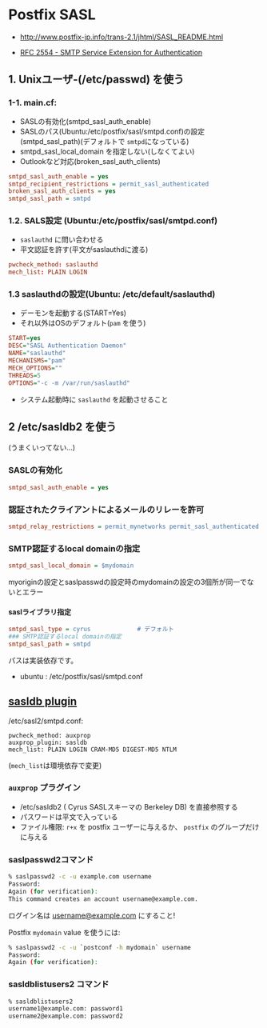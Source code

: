 # Postfix SASL

- http://www.postfix-jp.info/trans-2.1/jhtml/SASL_README.html

- [RFC 2554 - SMTP Service Extension for Authentication](http://www.faqs.org/rfcs/rfc2554.html)


## 1. Unixユーザ-(/etc/passwd) を使う


### 1-1. main.cf:

- SASLの有効化(smtpd_sasl_auth_enable)
- SASLのパス(Ubuntu:/etc/postfix/sasl/smtpd.conf)の設定(smtpd_sasl_path)(デフォルトで `smtpd`になっている) 
- smtpd_sasl_local_domain  を指定しない(しなくてよい)
- Outlookなど対応(broken_sasl_auth_clients)

~~~ini
smtpd_sasl_auth_enable = yes
smtpd_recipient_restrictions = permit_sasl_authenticated
broken_sasl_auth_clients = yes
smtpd_sasl_path = smtpd
~~~

### 1.2. SALS設定 (Ubuntu:/etc/postfix/sasl/smtpd.conf) 

- `saslauthd` に問い合わせる
- 平文認証を許す(平文がsaslauthdに渡る)

~~~conf
pwcheck_method: saslauthd
mech_list: PLAIN LOGIN
~~~

### 1.3 saslauthdの設定(Ubuntu: /etc/default/saslauthd)

- デーモンを起動する(START=Yes)
- それ以外はOSのデフォルト(`pam` を使う)

~~~ini
START=yes
DESC="SASL Authentication Daemon"
NAME="saslauthd"
MECHANISMS="pam"
MECH_OPTIONS=""
THREADS=5
OPTIONS="-c -m /var/run/saslauthd"
~~~

- システム起動時に `saslauthd` を起動させること



## 2  /etc/sasldb2 を使う 

(うまくいってない...)

### SASLの有効化

~~~ini
smtpd_sasl_auth_enable = yes
~~~

### 認証されたクライアントによるメールのリレーを許可

~~~ini
smtpd_relay_restrictions = permit_mynetworks permit_sasl_authenticated defer_unauth_destination
~~~

### SMTP認証するlocal domainの指定

~~~ini
smtpd_sasl_local_domain = $mydomain
~~~
myoriginの設定とsaslpasswdの設定時のmydomainの設定の3個所が同一でないとエラー

#### saslライブラリ指定

~~~ini
smtpd_sasl_type = cyrus             # デフォルト
### SMTP認証するlocal domainの指定
smtpd_sasl_path = smtpd
~~~

パスは実装依存です。

- ubuntu : /etc/postfix/sasl/smtpd.conf


## [sasldb plugin](http://www.postfix.org/SASL_README.html#auxprop_sasldb)

/etc/sasl2/smtpd.conf:

~~~
pwcheck_method: auxprop
auxprop_plugin: sasldb
mech_list: PLAIN LOGIN CRAM-MD5 DIGEST-MD5 NTLM
~~~

(`mech_list`は環境依存で変更)

### `auxprop` プラグイン

- /etc/sasldb2 ( Cyrus SASLスキーマの Berkeley DB) を直接参照する
- パスワードは平文で入っている 
- ファイル権限:  `r+x` を postfix ユーザーに与えるか、 `postfix` のグループだけに与える


### saslpasswd2コマンド


~~~bash
% saslpasswd2 -c -u example.com username
Password:
Again (for verification):
This command creates an account username@example.com.
~~~
ログイン名は  username@example.com にすること!

Postfix `mydomain` value を使うには:

~~~bash
% saslpasswd2 -c -u `postconf -h mydomain` username
Password:
Again (for verification):
~~~


### sasldblistusers2 コマンド

~~~bash
% sasldblistusers2
username1@example.com: password1
username2@example.com: password2
~~~ 
